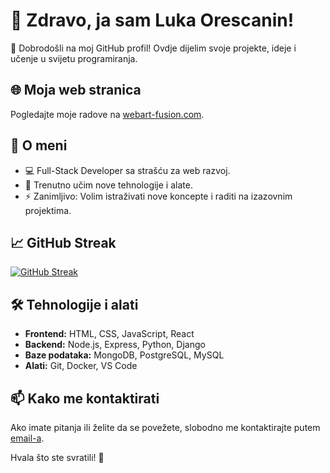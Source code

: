 # 👋 Zdravo, ja sam Luka Orescanin!

🎉 Dobrodošli na moj GitHub profil! Ovdje dijelim svoje projekte, ideje i učenje u svijetu programiranja.

## 🌐 Moja web stranica

Pogledajte moje radove na [webart-fusion.com](https://webart-fusion.com).

## 🚀 O meni

- 💻 Full-Stack Developer sa strašću za web razvoj.
- 🌱 Trenutno učim nove tehnologije i alate.
- ⚡ Zanimljivo: Volim istraživati nove koncepte i raditi na izazovnim projektima.

## 📈 GitHub Streak

[![GitHub Streak](https://streak-stats.demolab.com?user=lukaorescanin&theme=dark&mode=weekly)](https://git.io/streak-stats)

## 🛠️ Tehnologije i alati

- **Frontend:** HTML, CSS, JavaScript, React
- **Backend:** Node.js, Express, Python, Django
- **Baze podataka:** MongoDB, PostgreSQL, MySQL
- **Alati:** Git, Docker, VS Code

## 📫 Kako me kontaktirati

Ako imate pitanja ili želite da se povežete, slobodno me kontaktirajte putem [email-a](mailto:webartfusion7@gmail.com).

Hvala što ste svratili! 🚀
